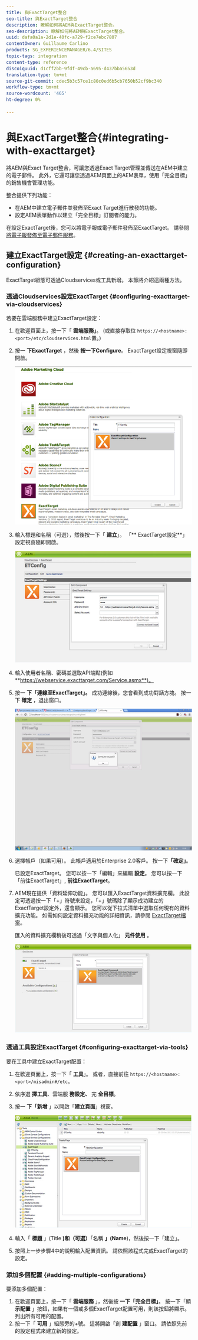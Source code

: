 ```yaml
---
title: 與ExactTarget整合
seo-title: 與ExactTarget整合
description: 瞭解如何將AEM與ExactTarget整合。
seo-description: 瞭解如何將AEM與ExactTarget整合。
uuid: dafa0a1a-2d1e-40fc-a729-f2ce7ebc7807
contentOwner: Guillaume Carlino
products: SG_EXPERIENCEMANAGER/6.4/SITES
topic-tags: integration
content-type: reference
discoiquuid: d1cff2bb-9fdf-49cb-a695-d437bba5653d
translation-type: tm+mt
source-git-commit: cdec5b3c57ce1c80c0ed6b5cb7650b52cf9bc340
workflow-type: tm+mt
source-wordcount: '465'
ht-degree: 0%

---
```



# 與ExactTarget整合{#integrating-with-exacttarget}

將AEM與Exact Target整合，可讓您透過Exact Target管理並傳送在AEM中建立的電子郵件。 此外，它還可讓您透過AEM頁面上的AEM表單，使用「完全目標」的銷售機會管理功能。

整合提供下列功能：

* 在AEM中建立電子郵件並發佈至Exact Target進行散發的功能。
* 設定AEM表單動作以建立「完全目標」訂閱者的能力。

在設定ExactTarget後，您可以將電子報或電子郵件發佈至ExactTarget。 請參閱 [將電子報發佈至電子郵件服務](/help/sites-authoring/personalization.md)。

## 建立ExactTarget設定 {#creating-an-exacttarget-configuration}

ExactTarget組態可透過Cloudservices或工具新增。 本節將介紹這兩種方法。

### 透過Cloudservices設定ExactTarget {#configuring-exacttarget-via-cloudservices}

若要在雲端服務中建立ExactTarget設定：

1. 在歡迎頁面上，按一下「 **雲端服務」**。 (或直接存取位 `https://<hostname>:<port>/etc/cloudservices.html`置。)
1. 按一 **下ExactTarget** ，然後 **按一下Configure**。 ExactTarget設定視窗隨即開啟。

   ![chlimage_1-182](assets/chlimage_1-182.png)

1. 輸入標題和名稱（可選），然後按一下「 **建立**」。 「** ExactTarget設定**」設定視窗隨即開啟。

   ![chlimage_1-31](assets/chlimage_1-31.jpeg)

1. 輸入使用者名稱、密碼並選取API端點(例如 **https://webservice.exacttarget.com/Service.asmx**)。
1. 按一 **下「連線至ExactTarget」。** 成功連線後，您會看到成功對話方塊。 按一下 **確定** ，退出窗口。

   ![chlimage_1-32](assets/chlimage_1-32.jpeg)

1. 選擇帳戶（如果可用）。 此帳戶適用於Enterprise 2.0客戶。 按一下&#x200B;**「確定」**。

   已設定ExactTarget。 您可以按一下「編輯」來編輯 **設定**。 您可以按一下「前往ExactTarget」, **前往ExactTarget**。

1. AEM現在提供「資料延伸功能」。 您可以匯入ExactTarget資料擴充欄。 此設定可透過按一下「+」符號來設定，「+」號碼除了顯示成功建立的ExactTarget設定外，還會顯示。 您可以從下拉式清單中選取任何現有的資料擴充功能。 如需如何設定資料擴充功能的詳細資訊，請參閱 [ExactTarget檔案](https://help.exacttarget.com/en/documentation/exacttarget/subscribers/data_extensions_and_data_relationships)。

   匯入的資料擴充欄稍後可透過「文字與個人化」 **元件使用** 。

   ![chlimage_1-33](assets/chlimage_1-33.jpeg)

### 透過工具設定ExactTarget {#configuring-exacttarget-via-tools}

要在工具中建立ExactTarget配置：

1. 在歡迎頁面上，按一下「 **工具**」。 或者，直接前往 `https://<hostname>:<port>/misadmin#/etc`。
1. 依序選 **擇工具**、雲端服 **務設定、** 完 **全目標**。
1. 按一 **下「新增** 」以開啟「**建立頁面**」視窗。

   ![chlimage_1-34](assets/chlimage_1-34.jpeg)

1. 輸入「 **標題** 」(Title **)和（可選）**「名稱 **」(Name**)，然後按一下「建立」。
1. 按照上一步步驟4中的說明輸入配置資訊。 請依照該程式完成ExactTarget的設定。

### 添加多個配置 {#adding-multiple-configurations}

要添加多個配置：

1. 在歡迎頁面上，按一下「 **雲端服務** 」，然後按 **一下「完全目標」**。 按一下「顯 **示配置** 」按鈕，如果有一個或多個ExactTarget配置可用，則該按鈕將顯示。 列出所有可用的配置。
1. 按一下「 **可用** 」組態旁的+號。 這將開啟「創 **建配置** 」窗口。 請依照先前的設定程式來建立新的設定。

